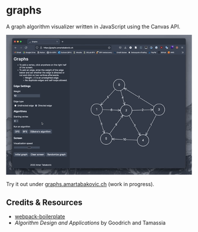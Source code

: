 # graphs
A graph algorithm visualizer written in JavaScript using the Canvas API.

![Preview](docs/preview.gif)

Try it out under [graphs.amartabakovic.ch](https://graphs.amartabakovic.ch) (work in progress).

## Credits & Resources
- [webpack-boilerplate](https://github.com/taniarascia/webpack-boilerplate)
- *Algorithm Design and Applications* by Goodrich and Tamassia